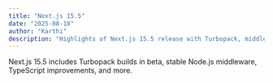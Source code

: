 ```yaml
---
title: "Next.js 15.5"
date: "2025-08-18"
author: "Karthi"
description: "Highlights of Next.js 15.5 release with Turbopack, middleware, and TypeScript improvements."
---
```


Next.js 15.5 includes Turbopack builds in beta, stable Node.js middleware, TypeScript improvements, and more.
